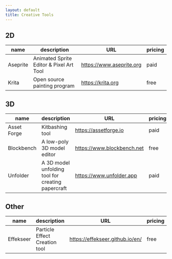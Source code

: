 ```yaml
---
layout: default
title: Creative Tools
---
```


## 2D

| name     | description                             | URL                        | pricing |
|----------|-----------------------------------------|----------------------------|---------|
| Aseprite | Animated Sprite Editor & Pixel Art Tool | <https://www.aseprite.org> | paid    |
| Krita    | Open source painting program            | <https://krita.org>        | free    |

## 3D

| name        | description                                       | URL                          | pricing |
|-------------|---------------------------------------------------|------------------------------|---------|
| Asset Forge | Kitbashing tool                                   | <https://assetforge.io>      | paid    |
| Blockbench  | A low-poly 3D model editor                        | <https://www.blockbench.net> | free    |
| Unfolder    | A 3D model unfolding tool for creating papercraft | <https://www.unfolder.app>   | paid    |

## Other

| name      | description                   | URL                               | pricing |
|-----------|-------------------------------|-----------------------------------|---------|
| Effekseer | Particle Effect Creation tool | <https://effekseer.github.io/en/> | free    |
